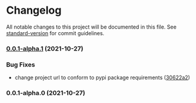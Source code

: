 # Changelog

All notable changes to this project will be documented in this file. See [standard-version](https://github.com/conventional-changelog/standard-version) for commit guidelines.

### [0.0.1-alpha.1](https://github.com/cloudcamphq/cloudcamp/compare/v0.0.1-alpha.0...v0.0.1-alpha.1) (2021-10-27)


### Bug Fixes

* change project url to conform to pypi package requirements ([30622a2](https://github.com/cloudcamphq/cloudcamp/commit/30622a23ad33a087b69ff80219fe5800b52e0526))

### 0.0.1-alpha.0 (2021-10-27)
